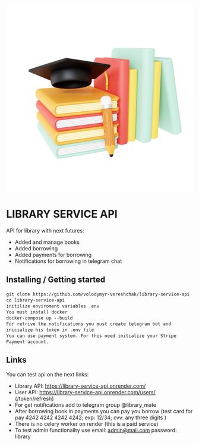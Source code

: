 ![Logo of the project](library.png)

# LIBRARY SERVICE API

API for library with next futures:
- Added and manage books
- Added borrowing 
- Added payments for borrowing
- Notifications for borrowing in telegram chat

## Installing / Getting started

```shell
git clone https://github.com/volodymyr-vereshchak/library-service-api
cd library-service-api
initilize enviroment variables .env
You must install docker
docker-compose up --build
For retrive the notifications you must create telegram bot and inicialize his token in .env file
You can use payment system. For this need initialize your Stripe Payment account.
```
## Links

You can test api on the next links:

- Library API: https://library-service-api.onrender.com/
- User API: https://library-service-api.onrender.com/users/ (/token/refresh)
- For get notifications add to telegram group @library_mate
- After borrowing book in payments you can pay you borrow (test card for pay 4242 4242 4242 4242; exp: 12/34; cvv: any three digits )
- There is no celery worker on render (this is a paid service)
- To test admin functionality use email: admin@mail.com password: library
 